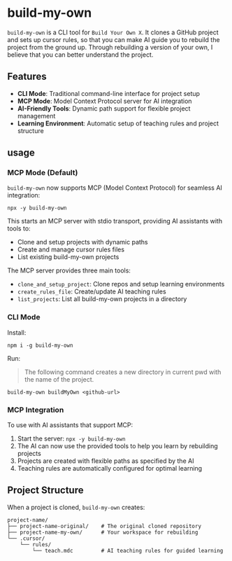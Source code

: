 # build-my-own

`build-my-own` is a CLI tool for `Build Your Own X`. It clones a GitHub project and sets up cursor rules, so that you can make AI guide you to rebuild the project from the ground up. Through rebuilding a version of your own, I believe that you can better understand the project.

## Features

- **CLI Mode**: Traditional command-line interface for project setup
- **MCP Mode**: Model Context Protocol server for AI integration
- **AI-Friendly Tools**: Dynamic path support for flexible project management
- **Learning Environment**: Automatic setup of teaching rules and project structure

## usage

### MCP Mode (Default)

`build-my-own` now supports MCP (Model Context Protocol) for seamless AI integration:

```shell
npx -y build-my-own
```

This starts an MCP server with stdio transport, providing AI assistants with tools to:
- Clone and setup projects with dynamic paths
- Create and manage cursor rules files
- List existing build-my-own projects

The MCP server provides three main tools:
- `clone_and_setup_project`: Clone repos and setup learning environments
- `create_rules_file`: Create/update AI teaching rules
- `list_projects`: List all build-my-own projects in a directory

### CLI Mode

Install:

```shell
npm i -g build-my-own
```

Run:

> The following command creates a new directory in current pwd with the name of the project.

```shell
build-my-own buildMyOwn <github-url>
```

### MCP Integration

To use with AI assistants that support MCP:

1. Start the server: `npx -y build-my-own`
2. The AI can now use the provided tools to help you learn by rebuilding projects
3. Projects are created with flexible paths as specified by the AI
4. Teaching rules are automatically configured for optimal learning

## Project Structure

When a project is cloned, `build-my-own` creates:

```
project-name/
├── project-name-original/    # The original cloned repository
├── project-name-my-own/      # Your workspace for rebuilding
└── .cursor/
    └── rules/
        └── teach.mdc         # AI teaching rules for guided learning
```
